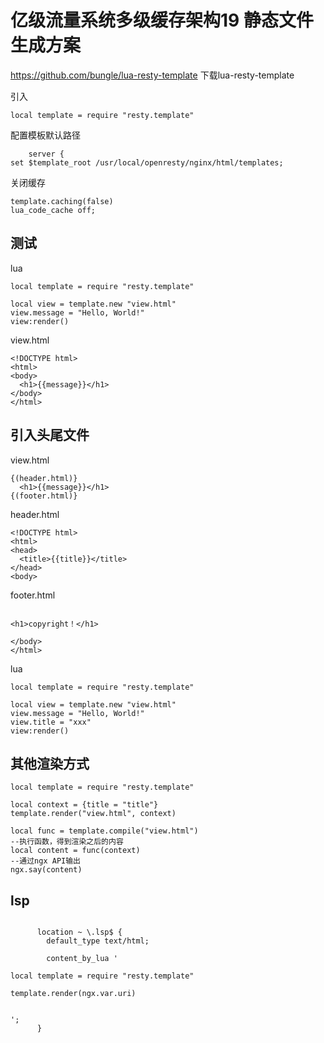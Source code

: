 # 亿级流量系统多级缓存架构19 静态文件生成方案

https://github.com/bungle/lua-resty-template 下载lua-resty-template


引入

```
local template = require "resty.template"
```

配置模板默认路径

```
    server {
set $template_root /usr/local/openresty/nginx/html/templates;
```

关闭缓存

```
template.caching(false)
lua_code_cache off;
```

## 测试

lua

```
local template = require "resty.template"

local view = template.new "view.html"
view.message = "Hello, World!"
view:render()

```

view.html

```
<!DOCTYPE html>
<html>
<body>
  <h1>{{message}}</h1>
</body>
</html>
```



## 引入头尾文件

view.html

```
{(header.html)}
  <h1>{{message}}</h1>
{(footer.html)}
```

header.html

```
<!DOCTYPE html>
<html>
<head>
  <title>{{title}}</title>
</head>
<body>
```

footer.html

```

<h1>copyright！</h1>

</body>
</html>
```

lua

```
local template = require "resty.template"

local view = template.new "view.html"
view.message = "Hello, World!"
view.title = "xxx"
view:render()
```
## 其他渲染方式



```
local template = require "resty.template"

local context = {title = "title"}  
template.render("view.html", context)  
```



```
local func = template.compile("view.html")  
--执行函数，得到渲染之后的内容  
local content = func(context)  
--通过ngx API输出  
ngx.say(content)  
```



## lsp

```

      location ~ \.lsp$ {
        default_type text/html;

        content_by_lua '

local template = require "resty.template"

template.render(ngx.var.uri)


'; 
      }
```

